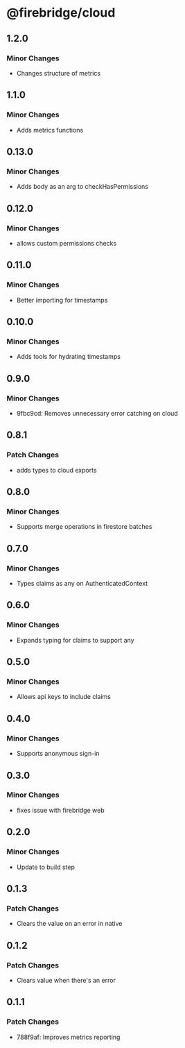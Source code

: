 # @firebridge/cloud

## 1.2.0

### Minor Changes

- Changes structure of metrics

## 1.1.0

### Minor Changes

- Adds metrics functions

## 0.13.0

### Minor Changes

- Adds body as an arg to checkHasPermissions

## 0.12.0

### Minor Changes

- allows custom permissions checks

## 0.11.0

### Minor Changes

- Better importing for timestamps

## 0.10.0

### Minor Changes

- Adds tools for hydrating timestamps

## 0.9.0

### Minor Changes

- 9fbc9cd: Removes unnecessary error catching on cloud

## 0.8.1

### Patch Changes

- adds types to cloud exports

## 0.8.0

### Minor Changes

- Supports merge operations in firestore batches

## 0.7.0

### Minor Changes

- Types claims as any on AuthenticatedContext

## 0.6.0

### Minor Changes

- Expands typing for claims to support any

## 0.5.0

### Minor Changes

- Allows api keys to include claims

## 0.4.0

### Minor Changes

- Supports anonymous sign-in

## 0.3.0

### Minor Changes

- fixes issue with firebridge web

## 0.2.0

### Minor Changes

- Update to build step

## 0.1.3

### Patch Changes

- Clears the value on an error in native

## 0.1.2

### Patch Changes

- Clears value when there's an error

## 0.1.1

### Patch Changes

- 788f9af: Improves metrics reporting
